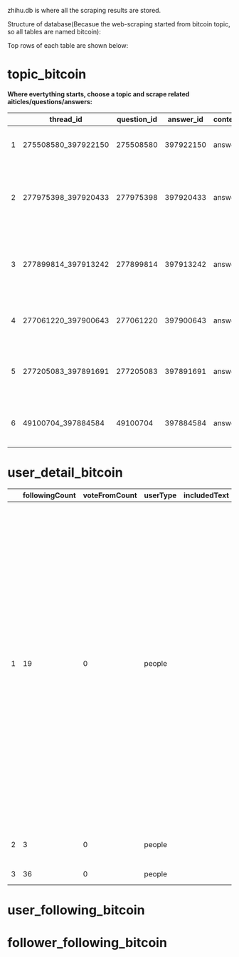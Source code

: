 zhihu.db is where all the scraping results are stored.

Structure of database(Becasue the web-scraping started from bitcoin topic, so all tables are named bitcoin):

Top rows of each table are shown below:

# topic_bitcoin

**Where evertything starts, choose a topic and scrape related aiticles/questions/answers:**

|| thread_id | question_id         | answer_id | content_type | title  | content_href               | user_id                              | user_name                          | user_link     | upvote                                                    | record_date |           | 
|----|-------|---------------------|-----------|--------------|--------|----------------------------|--------------------------------------|------------------------------------|---------------|-----------------------------------------------------------|-------------|-----------| 
| 1         | 275508580_397922150 | 275508580 | 397922150    | answer | 如何看待币圈四月底暴跌？               | /question/275508580/answer/397922150 | mei-you-si-xiang-de-yi-la-guan     | 没有思想的易拉罐      | //www.zhihu.com/people/mei-you-si-xiang-de-yi-la-guan     | 0           | 2018/5/21 | 
| 2         | 277975398_397920433 | 277975398 | 397920433    | answer | 如何看待阮一峰的博客攻击者比特币签名是ywwuyi？ | /question/277975398/answer/397920433 | NA                                 | 知乎用户          | NA                                                        | 0           | 2018/5/21 | 
| 3         | 277899814_397913242 | 277899814 | 397913242    | answer | 如何评价「比特币挖矿将令我们三年后无电可用？」？   | /question/277899814/answer/397913242 | wu-ding-he-78                      | 无定河           | //www.zhihu.com/people/wu-ding-he-78                      | 0           | 2018/5/21 | 
| 4         | 277061220_397900643 | 277061220 | 397900643    | answer | 二线城市投资比特币挖矿有前景吗？           | /question/277061220/answer/397900643 | leo-89-26-90                       | Leo           | //www.zhihu.com/people/leo-89-26-90                       | 0           | 2018/5/21 | 
| 5         | 277205083_397891691 | 277205083 | 397891691    | answer | 作为庄如何抬高自己发行的虚拟货币的价钱?       | /question/277205083/answer/397891691 | engineer-coin                      | Engineer Coin | //www.zhihu.com/people/engineer-coin                      | 0           | 2018/5/21 | 
| 6         | 49100704_397884584  | 49100704  | 397884584    | answer | 比特币交易平台哪个最靠谱？              | /question/49100704/answer/397884584  | zui-li-lun-dao-xing-shi-zhe-hua-19 | 醉里论道醒时折花      | //www.zhihu.com/people/zui-li-lun-dao-xing-shi-zhe-hua-19 | 5           | 2018/5/21 | 


# user_detail_bitcoin

| | followingCount | voteFromCount | userType | includedText | pinsCount | includedArticlesCount | id | favoriteCount                    | voteupCount | commercialQuestionCount | followingColumnsCount | headline | urlToken                        | participatedLiveCount    | isAdvertiser | followingFavlistsCount | favoritedCount | isOrg | followerCount | type | avatarHue | avatarUrlTemplate | followingTopicCount                                                   | description | avatarUrl                                                                                                                                         | columnsCount                                                      | hostedLiveCount | isActive | thankToCount | mutualFolloweesCount | coverUrl | thankFromCount                                                   | voteToCount | answerCount | articlesCount | name | questionCount | includedAnswersCount | url | logsCount                                                           | followingQuestionCount | thankedCount | gender | badge_topic | badge_type | business | company | job             | location | major | school | record_date                        |           | 
|---------|-------|---------------|----------|--------------|-----------|-----------------------|----|----------------------------------|-------------|-------------------------|-----------------------|----------|---------------------------------|--------------------------|--------------|------------------------|----------------|-------|---------------|------|-----------|-------------------|-----------------------------------------------------------------------|-------------|---------------------------------------------------------------------------------------------------------------------------------------------------|-------------------------------------------------------------------|-----------------|----------|--------------|----------------------|----------|------------------------------------------------------------------|-------------|-------------|---------------|------|---------------|----------------------|-----|---------------------------------------------------------------------|------------------------|--------------|--------|-------------|------------|----------|---------|-----------------|----------|-------|--------|------------------------------------|-----------| 
| 1              | 19            | 0        | people       |           | 10                    | 0  | c0f192772816db121d05680a3df96654 | 1           | 1556                    | 0                     | 2        | 公众号：老九菜区块链/行业研究员/币情研究、技术分析、一手消息 | 9coins                   | 0            | 0                      | 0              | 1134  | 0             | 2805 | people    |                   | https://pic2.zhimg.com/v2-27987675e3b863355cee8f920246c6b2_{size}.jpg | 15          | 曾经是资深韭菜，现在潜伏到某知名区块链平台战略部，为大家做一手的原创价值投资、短线技术分析；输送紧俏赚钱信息，不定期推荐优质币种；揭发空气币、山寨币、传销币，帮你绕过大坑，飞跃牛熊。区块链行业已经起飞，你身边需要一个懂区块链的人！欢迎关注公众号“老九菜区块链”与我交流，一起见证韭菜的反击。 | https://pic2.zhimg.com/v2-27987675e3b863355cee8f920246c6b2_is.jpg | 1               | 0        | 1521379621   | 0                    | 0        | https://pic3.zhimg.com/v2-026cb8dbe25ff6e7985316bb464e0a7e_r.jpg | 0           | 0           | 15            | 31   | 老九菜           | 0                    | 0   | http://www.zhihu.com/api/v4/people/c0f192772816db121d05680a3df96654 | 31                     | 21           | 290    | 1           | NA         | NA       | 高新科技    | 区块链(Blockchain) | 行业研究员    | 北京    | NA     | 伦敦大学学院 (University College London) | 2018/5/21 | 
| 2              | 3             | 0        | people       |           | 0                     | 0  | 94b4f4b263a8a64bcdf500743500ed59 | 0           | 53                      | 0                     | 0        |                                 | da-da-da-ge-bie-sha-wo-2 | 0            | 0                      | 0              | 8     | 0             | 5    | people    | 0x6f8096          | https://pic4.zhimg.com/v2-cec9ded3659b201fad3235a20bf1e06c_{size}.jpg | 0           |                                                                                                                                                   | https://pic4.zhimg.com/v2-cec9ded3659b201fad3235a20bf1e06c_is.jpg | 0               | 0        | 1526790455   | 0                    | 0        |                                                                  | 0           | 0           | 3             | 0    | 大大大哥别杀我       | 0                    | 0   | http://www.zhihu.com/api/v4/people/94b4f4b263a8a64bcdf500743500ed59 | 0                      | 3            | 8      | -1          | NA         | NA       | NA      | NA              | NA       | NA    | NA     | NA                                 | 2018/5/21 | 
| 3              | 36            | 0        | people       |           | 0                     | 0  | 647ea90a251cc0dfe332ef7f68c7c207 | 0           | 39                      | 0                     | 0        | 工程师                             | engineer-coin            | 0            | 0                      | 0              | 163   | 0             | 92   | people    | 0x7a6239          | https://pic2.zhimg.com/v2-ad4d3ef6a958df286feadff8059c5fd2_{size}.jpg | 1           |                                                                                                                                                   | https://pic2.zhimg.com/v2-ad4d3ef6a958df286feadff8059c5fd2_is.jpg | 0               | 0        | 1526722690   | 0                    | 0        |                                                                  | 0           | 0           | 6             | 2    | Engineer Coin | 0                    | 0   | http://www.zhihu.com/api/v4/people/647ea90a251cc0dfe332ef7f68c7c207 | 0                      | 7            | 14     | -1          | NA         | NA       | NA      | NA              | NA       | NA    | NA     | NA                                 | 2018/5/21 | 




# user_following_bitcoin

# follower_following_bitcoin
